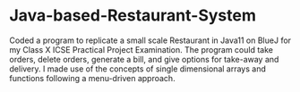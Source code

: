 # Java-based-Restaurant-System
Coded a program to replicate a small scale Restaurant in Java11 on BlueJ for my Class X ICSE Practical Project Examination. The program could take orders, delete orders, generate a bill, and give options for take-away and delivery. I made use of the concepts of single dimensional arrays and functions following a menu-driven approach.
